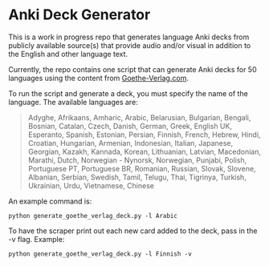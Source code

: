 # Anki Deck Generator

This is a work in progress repo that generates language Anki decks from publicly available source(s) that provide audio and/or visual in addition to the English and other language text.

Currently, the repo contains one script that can generate Anki decks for 50 languages using the content from [Goethe-Verlag.com](https://www.goethe-verlag.com/book2/EM/).

To run the script and generate a deck, you must specify the name of the language. The available languages are:

> Adyghe, Afrikaans, Amharic, Arabic, Belarusian, Bulgarian, Bengali, Bosnian, Catalan, Czech, Danish, German, Greek, English UK, Esperanto, Spanish, Estonian, Persian, Finnish, French, Hebrew, Hindi, Croatian, Hungarian, Armenian, Indonesian, Italian, Japanese, Georgian, Kazakh, Kannada, Korean, Lithuanian, Latvian, Macedonian, Marathi, Dutch, Norwegian - Nynorsk, Norwegian, Punjabi, Polish, Portuguese PT, Portuguese BR, Romanian, Russian, Slovak, Slovene, Albanian, Serbian, Swedish, Tamil, Telugu, Thai, Tigrinya, Turkish, Ukrainian, Urdu, Vietnamese, Chinese

An example command is:

    python generate_goethe_verlag_deck.py -l Arabic

To have the scraper print out each new card added to the deck, pass in the -v flag. Example:

    python generate_goethe_verlag_deck.py -l Finnish -v
